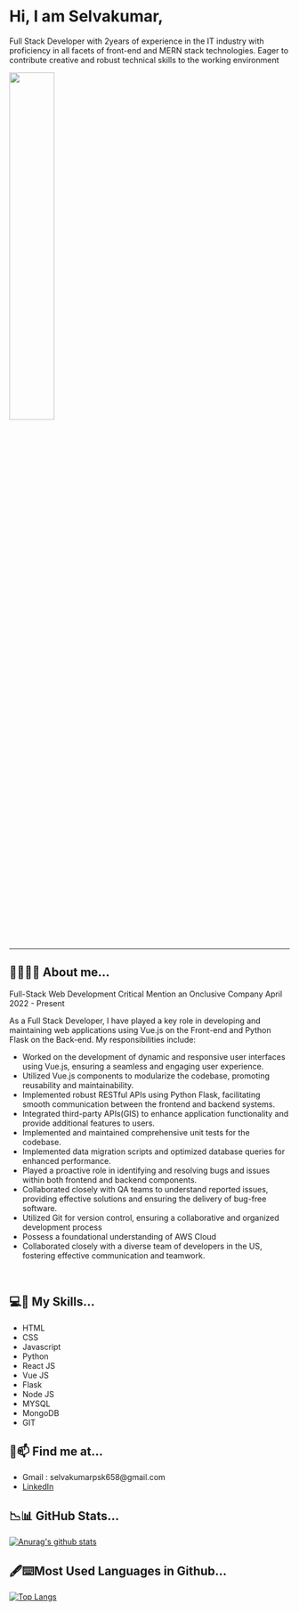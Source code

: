 # Hi, I am Selvakumar,
Full Stack Developer with 2years of experience in the IT industry with proficiency in all facets of front-end and MERN stack technologies. Eager to contribute creative and robust technical skills to the working environment

<img style="width:40%" src="https://cdn.dribbble.com/users/1162077/screenshots/3848914/programmer.gif"/>
<hr>

## 🙋‍♀️👩‍🎓 About me...
Full-Stack Web Development
Critical Mention an Onclusive Company      April 2022 - Present                         

As a Full Stack Developer, I have played a key role in developing and maintaining web applications using Vue.js on the Front-end and Python Flask on the Back-end. My responsibilities include:

- Worked on the development of dynamic and responsive user interfaces using Vue.js, ensuring a seamless and engaging user experience.
- Utilized Vue.js components to modularize the codebase, promoting reusability and maintainability.
- Implemented robust RESTful APIs using Python Flask, facilitating smooth communication between the frontend and backend systems.
- Integrated third-party APIs(GIS) to enhance application functionality and provide additional features to users.
- Implemented and maintained comprehensive unit tests for the codebase.
- Implemented data migration scripts and optimized database queries for enhanced performance.
- Played a proactive role in identifying and resolving bugs and issues within both frontend and backend components.
- Collaborated closely with QA teams to understand reported issues, providing effective solutions and ensuring the delivery of bug-free software.
- Utilized Git for version control, ensuring a collaborative and organized development process
- Possess a foundational understanding of AWS Cloud
- Collaborated closely with a diverse team of developers in the US, fostering effective communication and teamwork.

<br/>

## 💻🚀 My Skills...
  <ul>
   <li>HTML</li>
   <li>CSS</li>
   <li>Javascript</li>
   <li>Python</li>
   <li>React JS</li>
   <li>Vue JS</li>
   <li>Flask</li>
   <li>Node JS</li>
   <li>MYSQL</li>
   <li>MongoDB</li>
   <li>GIT</li>
  </ul>

## 📧📫 Find me at...

<ul>
 <li>Gmail : selvakumarpsk658@gmail.com</li>
 <li><a href="https://www.linkedin.com/in/selvakumar-p-409b07220/">LinkedIn</a></li>
</ul>
  
## 📉📊 GitHub Stats...
  
[![Anurag's github stats](https://github-readme-stats.vercel.app/api?username=selva658)](https://github-readme-stats.vercel.app/api?username=selva658)
  <br/>

  ## 🖋⌨Most Used Languages in Github...
[![Top Langs](https://github-readme-stats.vercel.app/api/top-langs/?username=selva658&layout=compact)](https://github-readme-stats.vercel.app/api/top-langs/?username=selva6583&layout=compact)
